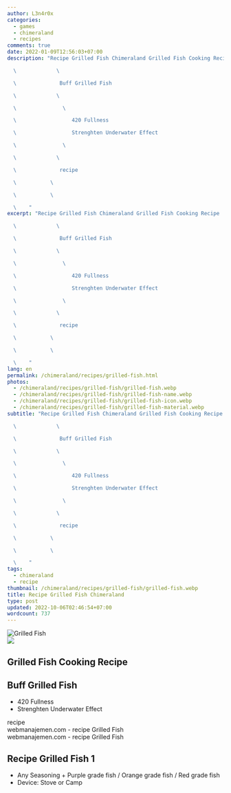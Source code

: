 ```yaml
---
author: L3n4r0x
categories:
  - games
  - chimeraland
  - recipes
comments: true
date: 2022-01-09T12:56:03+07:00
description: "Recipe Grilled Fish Chimeraland Grilled Fish Cooking Recipe

  \             \ 

  \              Buff Grilled Fish

  \             \ 

  \               \ 

  \                  420 Fullness

  \                  Strenghten Underwater Effect

  \               \ 

  \             \ 

  \              recipe

  \           \ 

  \           \ 

  \    "
excerpt: "Recipe Grilled Fish Chimeraland Grilled Fish Cooking Recipe

  \             \ 

  \              Buff Grilled Fish

  \             \ 

  \               \ 

  \                  420 Fullness

  \                  Strenghten Underwater Effect

  \               \ 

  \             \ 

  \              recipe

  \           \ 

  \           \ 

  \    "
lang: en
permalink: /chimeraland/recipes/grilled-fish.html
photos:
  - /chimeraland/recipes/grilled-fish/grilled-fish.webp
  - /chimeraland/recipes/grilled-fish/grilled-fish-name.webp
  - /chimeraland/recipes/grilled-fish/grilled-fish-icon.webp
  - /chimeraland/recipes/grilled-fish/grilled-fish-material.webp
subtitle: "Recipe Grilled Fish Chimeraland Grilled Fish Cooking Recipe

  \             \ 

  \              Buff Grilled Fish

  \             \ 

  \               \ 

  \                  420 Fullness

  \                  Strenghten Underwater Effect

  \               \ 

  \             \ 

  \              recipe

  \           \ 

  \           \ 

  \    "
tags:
  - chimeraland
  - recipe
thumbnail: /chimeraland/recipes/grilled-fish/grilled-fish.webp
title: Recipe Grilled Fish Chimeraland
type: post
updated: 2022-10-06T02:46:54+07:00
wordcount: 737
---
```


<link
  rel="stylesheet"
  href="https://rawcdn.githack.com/dimaslanjaka/Web-Manajemen/870a349/css/bootstrap-5-3-0-alpha3-wrapper.css"
/>
<section id="bootstrap-wrapper">
  <div data-bs-theme="dark">
    <div class="card mb-2">
      <div class="card-body">
        <div class="row g-0">
          <div class="col-sm-4 position-relative mb-2">
            <img
              src="https://www.webmanajemen.com/chimeraland/recipes/grilled-fish/grilled-fish-material.webp"
              class="card-img fit-cover w-100 h-100"
              alt="Grilled Fish"
              data-fancybox="true"
            />
          </div>
          <div class="col-sm-8 mb-2">
            <div class="card-body">
              <div class="d-flex flex-row align-items-center mb-3">
                <img
                  class="d-inline-block me-2"
                  src="https://www.webmanajemen.com/chimeraland/recipes/grilled-fish/grilled-fish-icon.webp"
                  width="auto"
                  height="auto"
                  style="vertical-align: middle"
                />
                <h2 class="fs-5">Grilled Fish Cooking Recipe</h2>
              </div>
              <h2 class="card-title fs-5">Buff Grilled Fish</h2>
              <div class="card-text">
                <ul>
                  <li>420 Fullness</li>
                  <li>Strenghten Underwater Effect</li>
                </ul>
              </div>
              <span class="badge rounded-pill">recipe</span>
            </div>
            <div class="card-footer text-end text-muted mt-auto">
              webmanajemen.com - recipe Grilled Fish
            </div>
          </div>
        </div>
      </div>
      <div class="card-footer text-end text-muted">
        webmanajemen.com - recipe Grilled Fish
      </div>
    </div>
    <div class="row mb-2">
      <div class="col-12 col-lg-6 recipe-item mb-2">
        <div class="card">
          <div class="card-body">
            <h2 class="card-title fs-5">Recipe Grilled Fish 1</h2>
            <div class="card-text">
              <ul>
                <li>
                  Any Seasoning<span> + </span>Purple grade fish<span> / </span
                  >Orange grade fish<span> / </span>Red grade fish
                </li>
                <li>Device: Stove or Camp</li>
              </ul>
            </div>
          </div>
        </div>
      </div>
    </div>
  </div>
</section>